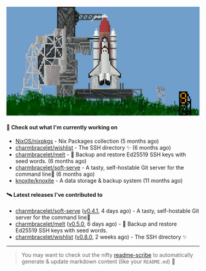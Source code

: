 ![](https://raw.githubusercontent.com/penguwin/penguwin/master/assets/shuttle.gif)

#### 🚀 Check out what I'm currently working on

- [NixOS/nixpkgs](https://github.com/NixOS/nixpkgs) - Nix Packages collection (5 months ago)
- [charmbracelet/wishlist](https://github.com/charmbracelet/wishlist) - The SSH directory ✨ (6 months ago)
- [charmbracelet/melt](https://github.com/charmbracelet/melt) - 🧊 Backup and restore Ed25519 SSH keys with seed words. (6 months ago)
- [charmbracelet/soft-serve](https://github.com/charmbracelet/soft-serve) - A tasty, self-hostable Git server for the command line🍦 (6 months ago)
- [knoxite/knoxite](https://github.com/knoxite/knoxite) - A data storage &amp; backup system (11 months ago)

#### 🛰️ Latest releases I've contributed to

- [charmbracelet/soft-serve](https://github.com/charmbracelet/soft-serve) ([v0.4.1](https://github.com/charmbracelet/soft-serve/releases/tag/v0.4.1), 4 days ago) - A tasty, self-hostable Git server for the command line🍦
- [charmbracelet/melt](https://github.com/charmbracelet/melt) ([v0.5.0](https://github.com/charmbracelet/melt/releases/tag/v0.5.0), 6 days ago) - 🧊 Backup and restore Ed25519 SSH keys with seed words.
- [charmbracelet/wishlist](https://github.com/charmbracelet/wishlist) ([v0.8.0](https://github.com/charmbracelet/wishlist/releases/tag/v0.8.0), 2 weeks ago) - The SSH directory ✨

---

> You may want to check out the nifty [readme-scribe](https://github.com/muesli/readme-scribe) to automatically generate & update markdown content (like your `README.md`) 🔭
